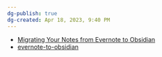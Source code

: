 ```yaml
---
dg-publish: true
dg-created: Apr 18, 2023, 9:40 PM
---
```


- [Migrating Your Notes from Evernote to Obsidian](https://www.dmuth.org/migrating-from-evernote-to-obisidian/)
- [evernote-to-obsidian](https://github.com/dmuth/evernote-to-obsidian)